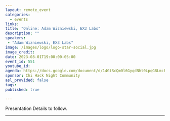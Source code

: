 ```yaml
---
layout: remote_event
categories:
  - events
links: 
title: "Online: Adam Wizniewski, EX3 Labs"
description: ""
speakers:
 - "Adam Wizniewski, EX3 Labs"
image: /images/logo/logo-star-social.jpg
image_credit: 
date: 2023-08-01T19:00:00-05:00
event_id: 551
youtube_id: 
agenda: https://docs.google.com/document/d/14GtScQm0l6GyqdNht0LpqG8LmcEF7i3COjNJ06PaTj8/edit#
sponsor: Chi Hack Night Community
asl_provided: false
tags: 
published: true

---
```


Presentation Details to follow.

---
